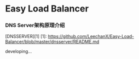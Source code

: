 # Easy Load Balancer

### DNS Server架构原理介绍
[DNSSERVER][1]
[1]: https://github.com/LeechanX/Easy-Load-Balancer/blob/master/dnsserver/README.md

developing...
